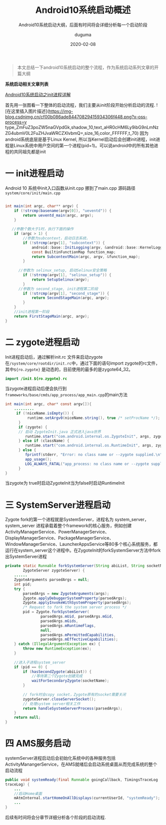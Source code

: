 ﻿---
layout:     post
title:      Android10系统启动概述
subtitle:   Android10系统启动大纲，后面有时间将会详细分析每一个启动阶段
date:       2020-02-08
author:     duguma
header-img: img/article-bg.jpg
top: false
catalog: true
tags:
    - Android10
    - 系统启动
    - init进程
---


> 本文总结一下android10系统启动的整个流程，作为系统启动系列文章的开篇大纲
<p><strong>系统启动相关文章列表</strong> </p> 
<a href="{{base.site}}/2020/02/15/Android10系统启动之init进程详解/"   target="_blank">Android10系统启动之init进程详解</a> 

首先用一张图看一下整体的启动流程，我们主要从init阶段开始分析启动的流程.
![在这里插入图片描述](https://img-blog.csdnimg.cn/cf00b086ade84470829415934306f448.png?x-oss-process=v type_ZmFuZ3poZW5naGVpdGk,shadow_10,text_aHR0cHM6Ly9ibG9nLmNzZG4ubmV0L2FuZHJvaWRCZXlvbmQ=,size_16,color_FFFFFF,t_70)
因为android系统底层是基于Linux Kernel, 所以当Kernel启动后会创建init进程，init进程是Linux系统中用户空间的第一个进程(pid=1)。可以说android中的所有其他进程的共同祖先都是init
# 一 init进程启动
Android 10 系统中init入口函数从init.cpp 挪到了main.cpp 源码路径 `system/core/init/main.cpp`

```java

int main(int argc, char** argv) {
    if (!strcmp(basename(argv[0]), "ueventd")) {
        return ueventd_main(argc, argv);
    }
 
   //参数个数大于1时，执行下面的操作
    if (argc > 1) {
        //参数为subcontext，启动日志系统，
        if (!strcmp(argv[1], "subcontext")) {
            android::base::InitLogging(argv, &android::base::KernelLogger);
            const BuiltinFunctionMap function_map;
            return SubcontextMain(argc, argv, &function_map);
        }
 
      //参数为 selinux_setup, 启动Selinux安全策略
        if (!strcmp(argv[1], "selinux_setup")) {
            return SetupSelinux(argv);
        }
      //参数为 second_stage, init进程第二阶段
        if (!strcmp(argv[1], "second_stage")) {
            return SecondStageMain(argc, argv);
        }
    }
    //init进程第一阶段
    return FirstStageMain(argc, argv);
}
```
# 二 zygote进程启动
Init进程启动后，通过解析init.rc 文件来启动zygote
在`/system/core/rootdir/init.rc`中，通过下面的语句import zygote的rc文件，其中`${ro.zygote}` 是动态的，目前使用的最多的是zygote64_32。
```java
import /init.${ro.zygote}.rc
```
当zygote进程启动后便会执行到`frameworks/base/cmds/app_process/app_main.cpp`的main方法

```java
int main(int argc, char* const argv[]){
    .........
     if (!niceName.isEmpty()) {
          runtime.setArgv0(niceName.string(), true /* setProcName */);
      }
      if (zygote) {
      // 启动 ZygoteInit.java 正式进入java世界
         runtime.start("com.android.internal.os.ZygoteInit", args, zygote);
      } else if (className) {
         runtime.start("com.android.internal.os.RuntimeInit", args, zygote);
      } else {
         fprintf(stderr, "Error: no class name or --zygote supplied.\n");
         app_usage();
         LOG_ALWAYS_FATAL("app_process: no class name or --zygote supplied.");
      }
}
```
当zygote为 true时启动ZygoteInit当为false时启动RuntimeInit
# 三 SystemServer进程启动
Zygote fork的第一个进程就是SystemServer，进程名为 system_server，system_server 进程承载着整个framework的核心服务，例如创建 ActivityManagerService、PowerManagerService、DisplayManagerService、PackageManagerService、WindowManagerService、LauncherAppsService等80多个核心系统服务，都运行在system_server这个进程中。在ZygoteInit的forkSystemServer方法中fork出SystemServer进程

```java
private static Runnable forkSystemServer(String abiList, String socketName,
        ZygoteServer zygoteServer) {
    ......
    ZygoteArguments parsedArgs = null;
    int pid;
    try {
        parsedArgs = new ZygoteArguments(args);
        Zygote.applyDebuggerSystemProperty(parsedArgs);
        Zygote.applyInvokeWithSystemProperty(parsedArgs);
        /* Request to fork the system server process */
        pid = Zygote.forkSystemServer(
                parsedArgs.mUid, parsedArgs.mGid,
                parsedArgs.mGids,
                parsedArgs.mRuntimeFlags,
                null,
                parsedArgs.mPermittedCapabilities,
                parsedArgs.mEffectiveCapabilities);
    } catch (IllegalArgumentException ex) {
        throw new RuntimeException(ex);
    }
 
    //进入子进程system_server
    if (pid == 0) {
        if (hasSecondZygote(abiList)) {
            //等待第二个Zygote创建完成
            waitForSecondaryZygote(socketName);  
        }
 
        // fork时会copy socket，Zygote原有的socket需要关闭
        zygoteServer.closeServerSocket();
        // 处理system server相关工作
        return handleSystemServerProcess(parsedArgs);
    }
    return null;
}
```
# 四 AMS服务启动
systemServer进程启动后会初始化系统中的各种服务包括ActivityManangerService，在AMS就绪后会启动系统桌面从而完成系统的整个启动流程

```java
public void systemReady(final Runnable goingCallback, TimingsTraceLog 
traceLog) {
    ...
    //启动Home桌面
    mAtmInternal.startHomeOnAllDisplays(currentUserId, "systemReady");
    ...
}
```
后续有时间将会分章节详细分析各个阶段的启动流程.
